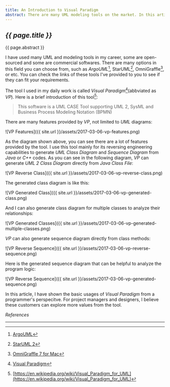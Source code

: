 ```yaml
---
title: An Introduction to Visual Paradigm
abstract: There are many UML modeling tools on the market. In this article, I'd like to introduce the one I used in my daily work called Visual Paradigm.
---
```


## _{{ page.title }}_

{{ page.abstract }}

I have used many UML and modeling tools in my career, some are open-sourced and some are commercial softwares. There are many options in this field you can choose from, such as _ArgoUML_[^argo], StarUML[^star], OmniGraffle[^omni], or etc. You can check the links of these tools I've provided to you to see if they can fit your requirements.

[^argo]: [ArgoUML](http://argouml.tigris.org/)
[^star]: [StarUML 2](http://staruml.io/)
[^omni]: [OmniGraffle 7 for Mac](https://www.omnigroup.com/omnigraffle)

The tool I used in my daily work is called  _Visual Paradigm_[^vpuml](abbviated as _VP_). Here is a brief introduction of this tool[^vpintro]:

> This software is a UML CASE Tool supporting UML 2, SysML and Business Process Modeling Notation (BPMN)

[^vpuml]: [Visual Paradigm](https://www.visual-paradigm.com)
[^vpintro]: [https://en.wikipedia.org/wiki/Visual_Paradigm_for_UML](https://en.wikipedia.org/wiki/Visual_Paradigm_for_UML)

There are many features provided by _VP_, not limited to _UML_ diagrams:

![VP Features]({{ site.url }}/assets/2017-03-06-vp-features.png)

As the diagram shown above, you can see there are a lot of features provided by the tool. I use this tool mainly for its reversing engineering capabilities to generate _UML Class Diagram_ and _Sequence Diagram_ from _Java_ or _C++_ codes. As you can see in the following diagram, _VP_ can generate _UML 2 Class Diagram_ directly from _Java Class File_:

![VP Reverse Class]({{ site.url }}/assets/2017-03-06-vp-reverse-class.png)

The generated class diagram is like this:

![VP Generated Class]({{ site.url }}/assets/2017-03-06-vp-generated-class.png)

And I can also generate class diagram for multiple classes to analyze their relationships:

![VP Generated Classes]({{ site.url }}/assets/2017-03-06-vp-generated-multiple-classes.png)

_VP_ can also generate sequence diagram directly from class methods:

![VP Reverse Sequence]({{ site.url }}/assets/2017-03-06-vp-reverse-sequence.png)

Here is the generated sequence diagram that can be helpful to analyze the program logic:

![VP Reverse Sequence]({{ site.url }}/assets/2017-03-06-vp-generated-sequence.png)

In this article, I have shown the basic usages of _Visual Paradigm_ from a programmer's perspecitve. For project managers and designers, I believe these customers can explore more values from the tool.

_References_

---
